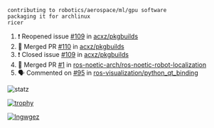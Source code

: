 ```
contributing to robotics/aerospace/ml/gpu software
packaging it for archlinux
ricer
```

<!--START_SECTION:activity-->
1. ❗️ Reopened issue [#109](https://github.com/acxz/pkgbuilds/issues/109) in [acxz/pkgbuilds](https://github.com/acxz/pkgbuilds)
2. 🎉 Merged PR [#110](https://github.com/acxz/pkgbuilds/pull/110) in [acxz/pkgbuilds](https://github.com/acxz/pkgbuilds)
3. ❗️ Closed issue [#109](https://github.com/acxz/pkgbuilds/issues/109) in [acxz/pkgbuilds](https://github.com/acxz/pkgbuilds)
4. 🎉 Merged PR [#1](https://github.com/ros-noetic-arch/ros-noetic-robot-localization/pull/1) in [ros-noetic-arch/ros-noetic-robot-localization](https://github.com/ros-noetic-arch/ros-noetic-robot-localization)
5. 🗣 Commented on [#95](https://github.com/ros-visualization/python_qt_binding/issues/95) in [ros-visualization/python_qt_binding](https://github.com/ros-visualization/python_qt_binding)
<!--END_SECTION:activity-->


![statz](https://github-readme-stats.vercel.app/api?username=acxz&include_all_commits=true&show_icons=true)

[![trophy](https://github-profile-trophy.vercel.app/?username=acxz)](https://github.com/ryo-ma/github-profile-trophy)

[![lngwgez](https://github-readme-stats.vercel.app/api/top-langs/?username=acxz&layout=compact)](https://github.com/acxz/github-readme-stats)


<!--
**acxz/acxz** is a ✨ _special_ ✨ repository because its `README.md` (this file) appears on your GitHub profile.

Here are some ideas to get you started:

- 🔭 I’m currently working on ...
- 🌱 I’m currently learning ...
- 👯 I’m looking to collaborate on ...
- 🤔 I’m looking for help with ...
- 💬 Ask me about ...
- 📫 How to reach me: ...
- 😄 Pronouns: ...
- ⚡ Fun fact: ...
-->
